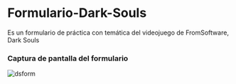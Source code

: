 # Formulario-Dark-Souls
Es un formulario de práctica con temática del videojuego de FromSoftware, Dark Souls

### Captura de pantalla del formulario
![dsform](https://github.com/Alejandro-Az/Formulario-Dark-Souls/assets/105530752/62802d9a-ea0f-40ae-8938-d6eb8d053a48)
